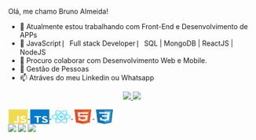 Olá, me chamo Bruno Almeida!

- 🔭 Atualmente estou trabalhando com Front-End e Desenvolvimento de APPs
- 🌱 JavaScript ⎸Full stack Developer ⎸SQL | MongoDB | ReactJS​ | NodeJS
- 👯 Procuro colaborar com Desenvolvimento Web e Mobile.
- 💬 Gestão de Pessoas
- 📫 Atráves do meu Linkedin ou Whatsapp

<div align="center">
<a href="https://github.com/brunoalmeids1">
<img height="180em" src="https://github-readme-stats.vercel.app/api?username=brunoalmeids1&show_icons=true&theme=dracula&include_all_commits=true&count_private=true"/>
<img height="180em" src="https://github-readme-stats.vercel.app/api/top-langs/?username=brunoalmeids1&layout=compact&langs_count=7&theme=dracula"/>
</div>
<div style="display: inline_block"><br>
<img align="center" alt="Dev-Js" height="30" width="40" src="https://raw.githubusercontent.com/devicons/devicon/master/icons/javascript/javascript-plain.svg">
<img align="center" alt="Dev-Ts" height="30" width="40" src="https://raw.githubusercontent.com/devicons/devicon/master/icons/typescript/typescript-plain.svg">
<img align="center" alt="Dev-React" height="30" width="40" src="https://raw.githubusercontent.com/devicons/devicon/master/icons/react/react-original.svg">
<img align="center" alt="Dev-HTML" height="30" width="40" src="https://raw.githubusercontent.com/devicons/devicon/master/icons/html5/html5-original.svg">
<img align="center" alt="Dev-CSS" height="30" width="40" src="https://raw.githubusercontent.com/devicons/devicon/master/icons/css3/css3-original.svg">
</div>
<div>
<a href="https://www.instagram.com/brunoalmeids1/" target="_blank"><img src="https://img.shields.io/badge/-Instagram-%23E4405F?style=for-the-badge&logo=instagram&logoColor=white" target="_blank"></a>
<a href = "mailto:basbassessoria@gmail.com"><img src="https://img.shields.io/badge/-Gmail-%23333?style=for-the-badge&logo=gmail&logoColor=white" target="_blank"></a>
<a href="(https://www.linkedin.com/in/bruno-almeida-a54852243/)" target="_blank"><img src="https://img.shields.io/badge/-LinkedIn-%230077B5?style=for-the-badge&logo=linkedin&logoColo=white" target"_blank"></a>
